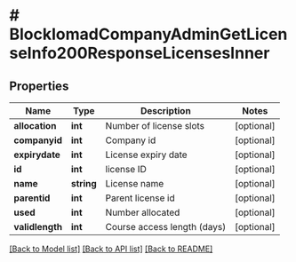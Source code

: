 # # BlockIomadCompanyAdminGetLicenseInfo200ResponseLicensesInner

## Properties

Name | Type | Description | Notes
------------ | ------------- | ------------- | -------------
**allocation** | **int** | Number of license slots | [optional]
**companyid** | **int** | Company id | [optional]
**expirydate** | **int** | License expiry date | [optional]
**id** | **int** | license ID | [optional]
**name** | **string** | License name | [optional]
**parentid** | **int** | Parent license id | [optional]
**used** | **int** | Number allocated | [optional]
**validlength** | **int** | Course access length (days) | [optional]

[[Back to Model list]](../../README.md#models) [[Back to API list]](../../README.md#endpoints) [[Back to README]](../../README.md)
